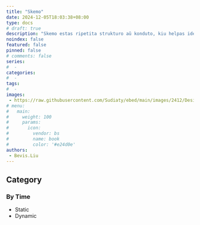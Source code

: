 ```yaml
---
title: "Skemo"
date: 2024-12-05T18:03:38+08:00
type: docs
# draft: true
description: "Skemo estas ripetita strukturo aŭ konduto, kiu helpas identigi regulecojn kaj simpligi kompleksecon."
noindex: false
featured: false
pinned: false
# comments: false
series:
#  - 
categories:
#  - 
tags:
#  - 
images:
 - https://raw.githubusercontent.com/Sudiaty/ebed/main/images/2412/Designer%20(2)-2024-12-05-18-09-37.png
# menu:
#   main:
#     weight: 100
#     params:
#       icon:
#         vendor: bs
#         name: book
#         color: '#e24d0e'
authors:
 - Bevis.Liu
---
```



## Category

### By Time
 - Static
 - Dynamic
